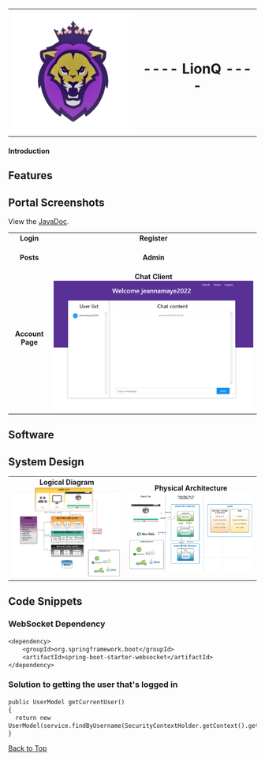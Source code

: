 <table border="0px">
        <td><img width="270" height="250" src="https://github.com/Maye456/LionQ/blob/main/src/main/resources/static/img/lionqlogo.png"/></td>
        <td align="center"><h1>---- LionQ ----</h1></td>
    </tr>
</table>

#### Introduction

       
## Features


## Portal Screenshots
View the [JavaDoc](https://htmlpreview.github.io/?https://github.com/Maye456/LionQ/blob/main/doc/index.html).
<table>
    <tr>
        <td align="center"><b>Login</b><br/><img src=""/></td>
        <td align="center"><b>Register</b><br/><img src=""/></td>
    </tr>
    <tr>
        <td align="center"><b>Posts</b><br/><img src=""/></td>
        <td align="center"><b>Admin</b><br/><img src=""/></td>
    </tr>
    <tr>
        <td align="center"><b>Account Page</b><br/><img src=""/></td>
        <td align="center"><b>Chat Client</b><br/><img src="https://github.com/Maye456/LionQ/blob/main/documents/Images/chat.png"/></td>
    </tr>
</table>

## Software

## System Design
<table>
    <tr>
        <td align="center"><b>Logical Diagram</b><br/><img src="https://github.com/Maye456/LionQ/blob/main/documents/Images/LogicalDiagram.png"/></td>
        <td align="center"><b>Physical Architecture</b><br/><img src="https://github.com/Maye456/LionQ/blob/main/documents/Images/PhysicalDiagram.png"/></td>
    </tr>
</table>

## Code Snippets
### WebSocket Dependency
```
<dependency>
    <groupId>org.springframework.boot</groupId>
    <artifactId>spring-boot-starter-websocket</artifactId>
</dependency>
```

### Solution to getting the user that's logged in
```
public UserModel getCurrentUser()
{
  return new UserModel(service.findByUsername(SecurityContextHolder.getContext().getAuthentication().getName()));
}
```
             
[Back to Top](#introduction)
